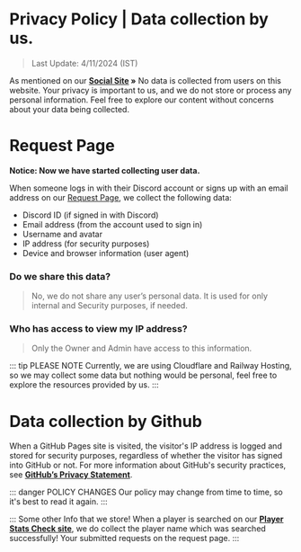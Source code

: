 # Privacy Policy | Data collection by us.

> Last Update: 4/11/2024 (IST)

As mentioned on our **[Social Site](https://notreal003.github.io/social) »** No data is collected from users on this website. Your privacy is important to us, and we do not store or process any personal information. Feel free to explore our content without concerns about your data being collected.

# Request Page

**Notice: Now we have started collecting user data.**

When someone logs in with their Discord account or signs up with an email address on our [Request Page](https://request.notreal003.xyz), we collect the following data:

- Discord ID (if signed in with Discord)
- Email address (from the account used to sign in)
- Username and avatar
- IP address (for security purposes)
- Device and browser information (user agent)

### Do we share this data?

> No, we do not share any user’s personal data. It is used for only internal and Security purposes, if needed.

### Who has access to view my IP address?

> Only the Owner and Admin have access to this information.

::: tip PLEASE NOTE
Currently, we are using Cloudflare and Railway Hosting, so we may collect some data but nothing would be personal, feel free to explore the resources provided by us.
:::

# Data collection by Github

When a GitHub Pages site is visited, the visitor's IP address is logged and stored for security purposes, regardless of whether the visitor has signed into GitHub or not. For more information about GitHub's security practices, see **[GitHub’s Privacy Statement](https://docs.github.com/en/site-policy/privacy-poliGitHub-privacy-statement)**.

::: danger POLICY CHANGES
Our policy may change from time to time, so it's best to read it again.
:::

::: Some other Info that we store!
When a player is searched on our **[Player Stats Check site](https://notreal003.github.io/player)**, we do collect the player name which was searched successfully!
Your submitted requests on the request page.
:::
